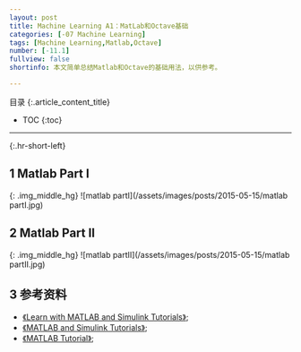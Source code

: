 ```yaml
---
layout: post
title: Machine Learning A1：MatLab和Octave基础
categories: [-07 Machine Learning]
tags: [Machine Learning,Matlab,Octave]
number: [-11.1]
fullview: false
shortinfo: 本文简单总结Matlab和Octave的基础用法，以供参考。

---
```

目录
{:.article_content_title}


* TOC
{:toc}

---
{:.hr-short-left}

## 1 Matlab Part I ##

{: .img_middle_hg}
![matlab partI](/assets/images/posts/2015-05-15/matlab partI.jpg)

## 2 Matlab Part II ##

{: .img_middle_hg}
![matlab partII](/assets/images/posts/2015-05-15/matlab partII.jpg)


## 3 参考资料 ##
- [《Learn with MATLAB and Simulink Tutorials》](http://www.mathworks.com/support/learn-with-matlab-tutorials.html);
- [《MATLAB and Simulink Tutorials》](http://www.mathworks.com/academia/student_center/tutorials/);
- [《MATLAB Tutorial》](http://www.tutorialspoint.com/matlab/);





